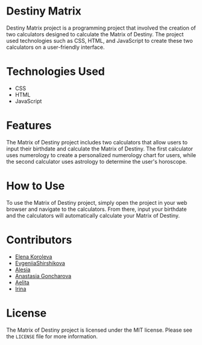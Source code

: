 # Destiny Matrix

Destiny Matrix project is a programming project that involved the creation of two calculators designed to calculate the Matrix of Destiny. The project used technologies such as CSS, HTML, and JavaScript to create these two calculators on a user-friendly interface.

# Technologies Used

- CSS
- HTML
- JavaScript

# Features

The Matrix of Destiny project includes two calculators that allow users to input their birthdate and calculate the Matrix of Destiny. The first calculator uses numerology to create a personalized numerology chart for users, while the second calculator uses astrology to determine the user's horoscope.

# How to Use

To use the Matrix of Destiny project, simply open the project in your web browser and navigate to the calculators. From there, input your birthdate and the calculators will automatically calculate your Matrix of Destiny.

# Contributors

- [Elena Koroleva](https://github.com/berriestime)
- [EvgeniiaShirshikova](https://github.com/EvgeniiaShirshikova)
- [Alesia](https://github.com/Alesia-15)
- [Anastasia Goncharova](https://github.com/goncharovastacy)
- [Aelita](https://github.com/aelita-dzhafarova)
- [Irina](https://github.com/BarhatovaIrina)

# License

The Matrix of Destiny project is licensed under the MIT license. Please see the `LICENSE` file for more information.
